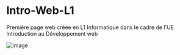 # Intro-Web-L1
Première page web créée en L1 Informatique dans le cadre de l'UE Introduction au Développement web

![image](https://user-images.githubusercontent.com/90969081/168388050-015608d6-6590-40eb-8ca5-34ed42e316df.png)


